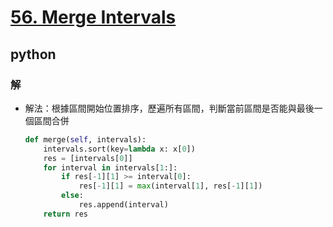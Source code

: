 # [56. Merge Intervals](https://leetcode.com/problems/merge-intervals/)
## python
### 解
* 解法：根據區間開始位置排序，歷遍所有區間，判斷當前區間是否能與最後一個區間合併
    ```python
    def merge(self, intervals):
        intervals.sort(key=lambda x: x[0])
        res = [intervals[0]]
        for interval in intervals[1:]:
            if res[-1][1] >= interval[0]:
                res[-1][1] = max(interval[1], res[-1][1])
            else:
                res.append(interval)
        return res
    ```